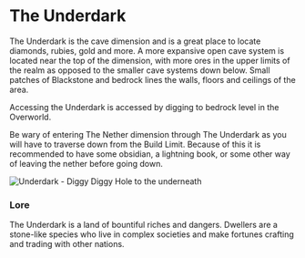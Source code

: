 # The Underdark

The Underdark is the cave dimension and is a great place to locate diamonds, rubies, gold and more. A more expansive open cave system is located near the top of the dimension, with more ores in the upper limits of the realm as opposed to the smaller cave systems down below. Small patches of Blackstone and bedrock lines the walls, floors and ceilings of the area.

Accessing the Underdark is accessed by digging to bedrock level in the Overworld.

Be wary of entering The Nether dimension through The Underdark as you will have to traverse down from the Build Limit. Because of this it is recommended to have some obsidian, a lightning book, or some other way of leaving the nether before going down.

![Underdark - Diggy Diggy Hole to the underneath](../../../.gitbook/assets/10%underdark.png)

### Lore

The Underdark is a land of bountiful riches and dangers. Dwellers are a stone-like species who live in complex societies and make fortunes crafting and trading with other nations.
